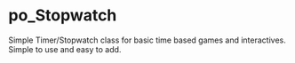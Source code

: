po_Stopwatch
============

Simple Timer/Stopwatch class for basic time based games and interactives.  Simple to use and easy to add.